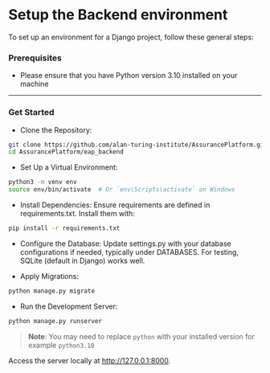 # Setup the Backend environment

To set up an environment for a Django project, follow these general steps:

### Prerequisites
- Please ensure that you have Python version 3.10 installed on your machine

---

### Get Started

- Clone the Repository:

```bash
git clone https://github.com/alan-turing-institute/AssurancePlatform.git
cd AssurancePlatform/eap_backend
```

- Set Up a Virtual Environment:

```bash
python3 -m venv env
source env/bin/activate  # Or `env\Scripts\activate` on Windows
```

- Install Dependencies: Ensure requirements are defined in requirements.txt. Install them with:

```bash
pip install -r requirements.txt
```

- Configure the Database: Update settings.py with your database configurations if needed, typically under DATABASES. For testing, SQLite (default in Django) works well.

- Apply Migrations:

```bash
python manage.py migrate
```

- Run the Development Server:

```bash
python manage.py runserver
```

> **Note**: You may need to replace `python` with your installed version for example `python3.10`

Access the server locally at http://127.0.0.1:8000.